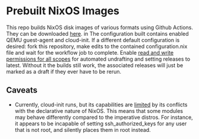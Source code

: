 # Prebuilt NixOS Images

This repo builds NixOS disk images of various formats using Github Actions. They can be downloaded [here](https://github.com/physics-enthusiast/nixos-image/releases). in The configuration built contains enabled QEMU guest-agent and cloud-init. If a different default configuration is desired: fork this repository, make edits to the contained configuration.nix file and wait for the workflow job to complete. Enable [read and write permissions for all scopes](https://docs.github.com/en/actions/security-guides/automatic-token-authentication#modifying-the-permissions-for-the-github_token) for automated undrafting and setting releases to latest. Without it the builds still work, the associated releases will just be marked as a draft if they ever have to be rerun.

## Caveats
- Currently, cloud-init runs, but its capabilities are [limited](https://search.nixos.org/options?channel=23.11&show=services.cloud-init.enable&from=0&size=50&sort=relevance&type=packages&query=cloud-init) by its conflicts with the declarative nature of NixOS. This means that some modules may behave differently compared to the imperative distros. For instance, it appears to be incapable of setting ssh_authorized_keys for any user that is not root, and silently places them in root instead.
